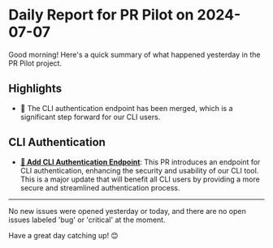 # Daily Report for PR Pilot on 2024-07-07

Good morning! Here's a quick summary of what happened yesterday in the PR Pilot project.

## Highlights
- 🚀 The CLI authentication endpoint has been merged, which is a significant step forward for our CLI users.

## CLI Authentication
- **[🔐 Add CLI Authentication Endpoint](https://github.com/PR-Pilot-AI/pr-pilot/pull/205)**: This PR introduces an endpoint for CLI authentication, enhancing the security and usability of our CLI tool. This is a major update that will benefit all CLI users by providing a more secure and streamlined authentication process.

---

No new issues were opened yesterday or today, and there are no open issues labeled 'bug' or 'critical' at the moment. 

Have a great day catching up! 😊